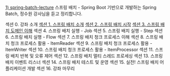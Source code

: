 [1) spring-batch-lecture](https://github.com/onjsdnjs/spring-batch-lecture/tree/8020bbbc93c4115a25e40777a5af7103d90104f3)
스프링 배치 - Spring Boot 기반으로 개발하는 Spring Batch, 정수원 강사님을 듣고 정리합니다.

섹션 0. 강좌 소개
[섹션 1. 스프링 배치 소개](https://medium.com/@18corsair/%EC%8A%A4%ED%94%84%EB%A7%81-%EB%B0%B0%EC%B9%98-spring-boot-%EA%B8%B0%EB%B0%98%EC%9C%BC%EB%A1%9C-%EA%B0%9C%EB%B0%9C%ED%95%98%EB%8A%94-spring-batch-%EC%A0%95%EC%88%98%EC%9B%90-%EA%B0%95%EC%82%AC%EB%8B%98-1%EC%9E%A5-%EC%9A%94%EC%95%BD-dec0cd2917bb)
[섹션 2. 스프링 배치 시작](https://medium.com/@18corsair/%EC%8A%A4%ED%94%84%EB%A7%81-%EB%B0%B0%EC%B9%98-spring-boot-%EA%B8%B0%EB%B0%98%EC%9C%BC%EB%A1%9C-%EA%B0%9C%EB%B0%9C%ED%95%98%EB%8A%94-spring-batch-%EC%A0%95%EC%88%98%EC%9B%90-%EA%B0%95%EC%82%AC%EB%8B%98-2%EC%9E%A5-%EC%9A%94%EC%95%BD-f07af10ce339)
[섹션 3. 스프링 배치 도메인 이해](https://medium.com/@18corsair/스프링-배치-spring-boot-기반으로-개발하는-spring-batch-정수원-강사님-3장-step-stepexecution-stepcontribution-요약-ed459ba7c29e)
섹션 4. 스프링 배치 실행 - Job
섹션 5. 스프링 배치 실행 - Step
섹션 6. 스프링 배치 실행 - Flow
섹션 7. 스프링 배치 청크 프로세스 이해
섹션 8. 스프링 배치 청크 프로세스 활용 - ItemReader
섹션 9. 스프링 배치 청크 프로세스 활용 - ItemWriter
섹션 10. 스프링 배치 청크 프로세스 활용 - ItemProcessor
섹션 11. 스프링 배치 반복 및 오류 제어
섹션 12. 스프링 배치 멀티 스레드 프로세싱
섹션 13. 스프링 배치 이벤트 리스너
섹션 14. 스프링 배치 테스트 및 운영
섹션 15. 실전! 스프링 배치 어플리케이션 개발
섹션 16. 강좌 마무리